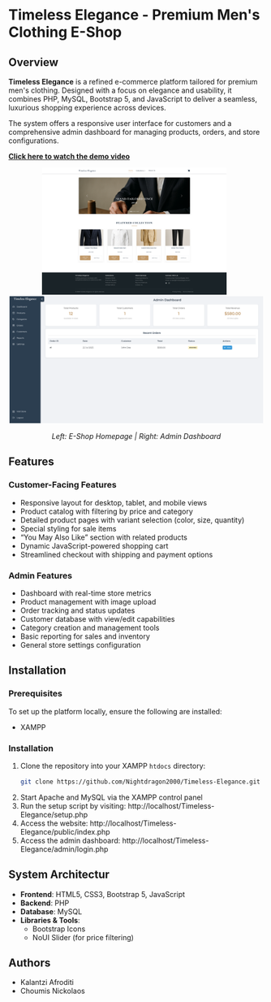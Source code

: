 # Timeless Elegance - Premium Men's Clothing E-Shop

## Overview

**Timeless Elegance** is a refined e-commerce platform tailored for premium men's clothing. Designed with a focus on elegance and usability, it combines PHP, MySQL, Bootstrap 5, and JavaScript to deliver a seamless, luxurious shopping experience across devices.

The system offers a responsive user interface for customers and a comprehensive admin dashboard for managing products, orders, and store configurations.

**[Click here to watch the demo video](https://example.com)**

<div align="center">
  <!-- force both images to 250px tall, widths auto‑scaled -->
  <img src="images/store-page.png" alt="Store Page" height="250" />&nbsp;&nbsp;
  <img src="images/admin-page.png" alt="Admin Dashboard" height="250" />
</div>

<p align="center">
  <em>Left: E-Shop Homepage | Right: Admin Dashboard</em>
</p>


## Features

### Customer-Facing Features
- Responsive layout for desktop, tablet, and mobile views  
- Product catalog with filtering by price and category  
- Detailed product pages with variant selection (color, size, quantity)  
- Special styling for sale items  
- “You May Also Like” section with related products  
- Dynamic JavaScript-powered shopping cart  
- Streamlined checkout with shipping and payment options  

### Admin Features
- Dashboard with real-time store metrics  
- Product management with image upload  
- Order tracking and status updates  
- Customer database with view/edit capabilities  
- Category creation and management tools  
- Basic reporting for sales and inventory  
- General store settings configuration 


## Installation

### Prerequisites

To set up the platform locally, ensure the following are installed:

- XAMPP 

### Installation

1. Clone the repository into your XAMPP `htdocs` directory:
   ```bash
   git clone https://github.com/Nightdragon2000/Timeless-Elegance.git
   ```
2. Start Apache and MySQL via the XAMPP control panel
3. Run the setup script by visiting: http://localhost/Timeless-Elegance/setup.php
4. Access the website: http://localhost/Timeless-Elegance/public/index.php
5. Access the admin dashboard: http://localhost/Timeless-Elegance/admin/login.php


## System Architectur

- **Frontend**: HTML5, CSS3, Bootstrap 5, JavaScript
- **Backend**: PHP
- **Database**: MySQL
- **Libraries & Tools**: 
  - Bootstrap Icons
  - NoUI Slider (for price filtering)


## Authors

- Kalantzi Afroditi
- Choumis Nickolaos

    
